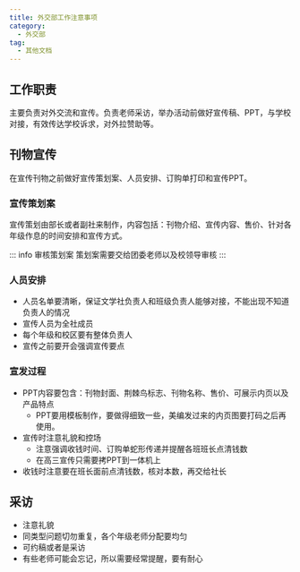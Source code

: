 ```yaml
---
title: 外交部工作注意事项
category:
  - 外交部
tag:
  - 其他文档
---
```


## 工作职责
主要负责对外交流和宣传。负责老师采访，举办活动前做好宣传稿、PPT，与学校对接，有效传达学校诉求，对外拉赞助等。

## 刊物宣传
在宣传刊物之前做好宣传策划案、人员安排、订购单打印和宣传PPT。

### 宣传策划案
宣传策划由部长或者副社来制作，内容包括：刊物介绍、宣传内容、售价、针对各年级作息的时间安排和宣传方式。

::: info 审核策划案
策划案需要交给团委老师以及校领导审核
:::

### 人员安排
- 人员名单要清晰，保证文学社负责人和班级负责人能够对接，不能出现不知道负责人的情况
- 宣传人员为全社成员
- 每个年级和校区要有整体负责人
- 宣传之前要开会强调宣传要点

### 宣发过程
- PPT内容要包含：刊物封面、荆棘鸟标志、刊物名称、售价、可展示内页以及产品特点
  - PPT要用模板制作，要做得细致一些，美编发过来的内页图要打码之后再使用。
- 宣传时注意礼貌和控场
  - 注意强调收钱时间、订购单蛇形传递并提醒各班班长点清钱数
  - 在高三宣传只需要拷PPT到一体机上
- 收钱时注意要在班长面前点清钱数，核对本数，再交给社长

## 采访
- 注意礼貌
- 同类型问题切勿重复，各个年级老师分配要均匀
- 可约稿或者是采访
- 有些老师可能会忘记，所以需要经常提醒，要有耐心